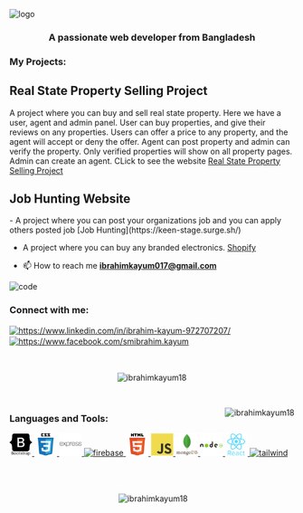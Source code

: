 ![logo](https://github.com/ibrahimkayum18/ibrahimkayum18/blob/main/Blue%20Pink%20Gradient%20Fashion%20Banner%20(1).png)

<h3 align="center">A passionate web developer from Bangladesh</h3>

<h3 align="left">My Projects:</h3>
<h2 align="left">Real State Property Selling Project</h2>
 A project where you can buy and sell real state property.
Here we have a user, agent and admin panel.
User can buy properties, and give their reviews on any properties.
Users can offer a price to any property, and the agent will accept or deny the offer. Agent can post property and admin can verify the property. Only verified properties will show on all property pages. Admin can create an agent.
 CLick to see the website <a href="https://final-assignment-136ef.web.app/">Real State Property Selling Project</a>
<h2 align="left">Job Hunting Website</h2>
- A project where you can post your organizations job and you can apply others posted job [Job Hunting](https://keen-stage.surge.sh/)

- A project where you can buy any branded electronics. [Shopify](https://internal-car.surge.sh/)

- 📫 How to reach me **ibrahimkayum017@gmail.com**

<img aligh="right" alt="code" src="[![image](https://github.com/ibrahimkayum18/ibrahimkayum18/assets/52647291/c36f0777-fb03-4628-b937-55c0ff38b6d6)](https://cdn.dribbble.com/users/330915/screenshots/3587000/10_coding_dribbble.gif)" />


<h3 align="left">Connect with me:</h3>
<p align="left" gap="10px">
<a href="https://linkedin.com/in/https://www.linkedin.com/in/ibrahim-kayum-972707207/" target="blank"><img align="center" src="https://raw.githubusercontent.com/rahuldkjain/github-profile-readme-generator/master/src/images/icons/Social/linked-in-alt.svg" alt="https://www.linkedin.com/in/ibrahim-kayum-972707207/" height="30" width="40" /></a> 
<a href="https://fb.com/https://www.facebook.com/smibrahim.kayum" target="blank"><img align="center" src="https://raw.githubusercontent.com/rahuldkjain/github-profile-readme-generator/master/src/images/icons/Social/facebook.svg" alt="https://www.facebook.com/smibrahim.kayum" height="30" width="40" /></a>
</p><br>
<p align="center"><img align="center" src="https://github-readme-streak-stats.herokuapp.com/?user=ibrahimkayum18&" alt="ibrahimkayum18" /></p> <br>

<p><img align="right" src="https://github-readme-stats.vercel.app/api/top-langs?username=ibrahimkayum18&show_icons=true&locale=en&layout=compact" alt="ibrahimkayum18" /></p>

<h3 align="left">Languages and Tools:</h3>
<p align="left" gap="20px"> <a href="https://getbootstrap.com" target="_blank" rel="noreferrer"> <img src="https://raw.githubusercontent.com/devicons/devicon/master/icons/bootstrap/bootstrap-plain-wordmark.svg" alt="bootstrap" width="40" height="40"/> </a> <a href="https://www.w3schools.com/css/" target="_blank" rel="noreferrer"> <img src="https://raw.githubusercontent.com/devicons/devicon/master/icons/css3/css3-original-wordmark.svg" alt="css3" width="40" height="40"/> </a> <a href="https://expressjs.com" target="_blank" rel="noreferrer"> <img src="https://raw.githubusercontent.com/devicons/devicon/master/icons/express/express-original-wordmark.svg" alt="express" width="40" height="40"/> </a> <a href="https://firebase.google.com/" target="_blank" rel="noreferrer"> <img src="https://www.vectorlogo.zone/logos/firebase/firebase-icon.svg" alt="firebase" width="40" height="40"/> </a> <a href="https://www.w3.org/html/" target="_blank" rel="noreferrer"> <img src="https://raw.githubusercontent.com/devicons/devicon/master/icons/html5/html5-original-wordmark.svg" alt="html5" width="40" height="40"/> </a> <a href="https://developer.mozilla.org/en-US/docs/Web/JavaScript" target="_blank" rel="noreferrer"> <img src="https://raw.githubusercontent.com/devicons/devicon/master/icons/javascript/javascript-original.svg" alt="javascript" width="40" height="40"/> </a> <a href="https://www.mongodb.com/" target="_blank" rel="noreferrer"> <img src="https://raw.githubusercontent.com/devicons/devicon/master/icons/mongodb/mongodb-original-wordmark.svg" alt="mongodb" width="40" height="40"/> </a> <a href="https://nodejs.org" target="_blank" rel="noreferrer"> <img src="https://raw.githubusercontent.com/devicons/devicon/master/icons/nodejs/nodejs-original-wordmark.svg" alt="nodejs" width="40" height="40"/> </a> <a href="https://reactjs.org/" target="_blank" rel="noreferrer"> <img src="https://raw.githubusercontent.com/devicons/devicon/master/icons/react/react-original-wordmark.svg" alt="react" width="40" height="40"/> </a> <a href="https://tailwindcss.com/" target="_blank" rel="noreferrer"> <img src="https://www.vectorlogo.zone/logos/tailwindcss/tailwindcss-icon.svg" alt="tailwind" width="40" height="40"/> </a> </p>

<br><br>

<p align="center">&nbsp;<img align="center" src="https://github-readme-stats.vercel.app/api?username=ibrahimkayum18&show_icons=true&locale=en" alt="ibrahimkayum18" /></p>


